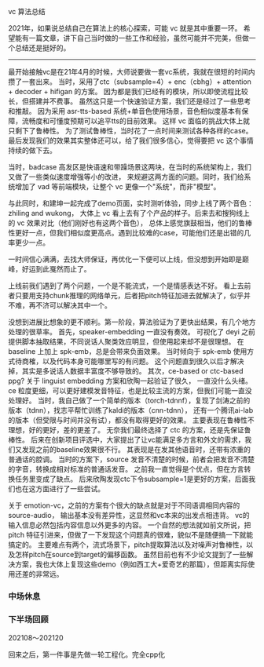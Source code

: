 vc 算法总结

2021年，如果说总结自己在算法上的核心探索，可能 vc 就是其中重要一环。
希望能有一篇文章，讲下自己当时做的一些工作和经验，虽然可能并不完美，但做一个总结还是挺好的。

---

最开始接触vc是在21年4月的时候，大师说要做一套vc系统，我就在很短的时间内攒了一套出来。
当时，采用了ctc（subsample=4）+ enc（cbhg）+ attention + decoder + hifigan 的方案。
因为都是我们已经有的模块，所以即使流程比较长，但搭建并不费事。
虽然这只是一个快速验证方案，我们还是经过了一些思考和推敲。
因为采用 asr-tts-based 系统+单音色使用场景，音色相似度基本有保障，流畅度和可懂度预期可以追平tts的目前效果。
这样 vc 面临的挑战大体上就只剩下了鲁棒性。
为了测试鲁棒性，当时花了一点时间来测试各种各样的case。
最后发现我们的效果其实整体还可以，给了我们很多信心，觉得要把 vc 这个事情持续的做下去。

当时，badcase 高发区是快语速和带躁场景这两块，在当时的系统架构上，我们又做了一些类似速度增强等小的改进，
来规避这两方面的问题。同时，我们给系统增加了 vad 等前端模块，让整个 vc 更像一个"系统"，而非"模型"。

与此同时，和建坤一起完成了demo页面，实时测听体验，同步上线了两个音色：zhiling and wukong，
大体上 vc 看上去有了个产品的样子。后来去和搜狗线上的 vc 效果对比（他们刚好也有这两个音色），
总体上感觉旗鼓相当，他们的鲁棒性更好一点，但我们相似度更高点。遇到比较难的case，可能他们还是出错的几率更少一点。

一时间信心满满，去找大师保证，再优化一下便可以上线，但没想到开始即是巅峰，好运到此戛然而止了。

上线前我们遇到了两个问题，一个是不能流式，一个是情感表达不好。
看上去前者只要用支持chunk推理的网络单元，后者把pitch特征加进去就解决了，似乎并不难，再不济可以解决其中一个。

没想到进展比想象的更不顺利。第一阶段，算法验证为了更快出结果，有几个地方处理的很草率。
首先，speaker-embedding 一直没有奏效。
可视化了 deyi 之前提供脚本抽取结果，不同说话人聚类效应明显，但使用起来却不是很理想。
在 baseline 上加上 spk-emb，总是会带来负面效果。
当时倾向于 spk-emb 使用方式待商榷，以及代码本身可能哪里写的有问题。
这个问题直到很久以后才解决掉，其实是多说话人数据丰富度不够导致的。
其次，ce-based or ctc-based ppg? 关于 linguist embedding 方案和欣陶一起验证了很久，
一直没什么头绪。ce 粒度更细，可以更好建模发音特征，也是比较主流的方案，但我们可能一直没处理好。
当时，我自己做了一个简单的版本（torch-tdnnf），复现了剑涛之前的版本（tdnn），找志平帮忙训练了kaldi的版本（cnn-tdnn），
还有一个腾讯ai-lab的版本（但受限与时间并没有试），都没有取得更好的效果。
主要表现在鲁棒性不理想，好的更好，差的更差了。
无奈我们最终选择了 ctc 的方案，还是先保证鲁棒性。
后来在创新项目评选中，大家提出了让vc能满足多方言和外文的需求，我们又发现之前的baseline效果很不行。
其表现是在发其他语音时，还带有浓重的普通话的腔调。
当时的方案下，source 发音不清楚的时候，前者会把发音不清楚的字音，转换成相对标准的普通话发音。
之前我一直觉得是个优点，但在方言转换任务里变成了缺点。
后来欣陶发现ctc下令subsample=1是更好的方案，后面我们也在这方面进行了一些尝试。

关于 emotion-vc，之前的方案有个很大的缺点就是对于不同语调相同内容的source-audio，
输出基本没有差异性，这显然和vc本来的出发点相违背。
vc的输入信息必然包括内容信息以外更多的内容。
一个自然的想法就如前文所说，把 pitch 特征引进来，但做了一下发现这个问题真的很难，貌似不是随便搞一下就能搞定的。
主要难点有两个，流式场景下，pitch提取算法以及对噪声对鲁棒性，以及怎样pitch在source到target的偏移函数。
虽然目前也有不少论文提到了一些解决方案，我也大体上复现这些demo（例如西工大+爱奇艺的那篇），但距离实际使用还差的非常远。

### 中场休息

### 下半场回顾
202108～202120

回来之后，第一件事是先做一轮工程化。完全cpp化

